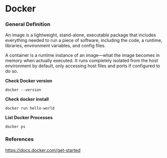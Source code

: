 # Docker


### General Definition

An image is a lightweight, stand-alone, executable package that includes everything needed to run a piece of software, including the code, a runtime, libraries, environment variables, and config files.

A container is a runtime instance of an image—what the image becomes in memory when actually executed. It runs completely isolated from the host environment by default, only accessing host files and ports if configured to do so.

**Check Docker version**

    docker --version

**Check docker install**

    docker run hello-world

**List Docker Processes**

    docker ps


### References

https://docs.docker.com/get-started